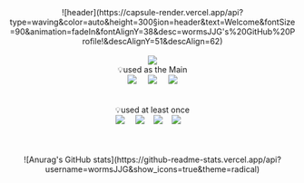 <center>![header](https://capsule-render.vercel.app/api?type=waving&color=auto&height=300&section=header&text=Welcome&fontSize=90&animation=fadeIn&fontAlignY=38&desc=wormsJJG's%20GitHub%20Profile!&descAlignY=51&descAlign=62)</center>
<br>
<center><img src="https://img.shields.io/badge/Tech Stack-000000?style=for-the-badge&logo=Apple&logoColor=white"/></center>

<center>💡used as the Main</center>
<center><img src="https://img.shields.io/badge/Swift-F05138?style=flat-square&logo=Swift&logoColor=white"/>&nbsp;&nbsp;&nbsp;&nbsp;
<img src="https://img.shields.io/badge/Java-007396?style=flat-square&logo=Java&logoColor=white"/>&nbsp;&nbsp;&nbsp;&nbsp;
<img src="https://img.shields.io/badge/Oracle-F80000?style=flat-square&logo=Oracle&logoColor=white"/></center>
<br>
<br>
<center>💡used at least once</center>
<center><img src="https://img.shields.io/badge/Python-3776AB?style=flat-square&logo=Python&logoColor=white"/>&nbsp;&nbsp;&nbsp;&nbsp;
<img src="https://img.shields.io/badge/HTML5-E34F26?style=flat-square&logo=HTML5&logoColor=white"/>&nbsp;&nbsp;&nbsp;&nbsp;<img src="https://img.shields.io/badge/CSS3-1572B6?style=flat-square&logo=CSS3&logoColor=white"/>&nbsp;&nbsp;&nbsp;&nbsp;<img src="https://img.shields.io/badge/JavaScript-F7DF1E?style=flat-square&logo=JavaScript&logoColor=white"/>&nbsp;&nbsp;&nbsp;&nbsp;
</center>
<br>
<br>
<br>
<center>
![Anurag's GitHub stats](https://github-readme-stats.vercel.app/api?username=wormsJJG&show_icons=true&theme=radical)
</center>

